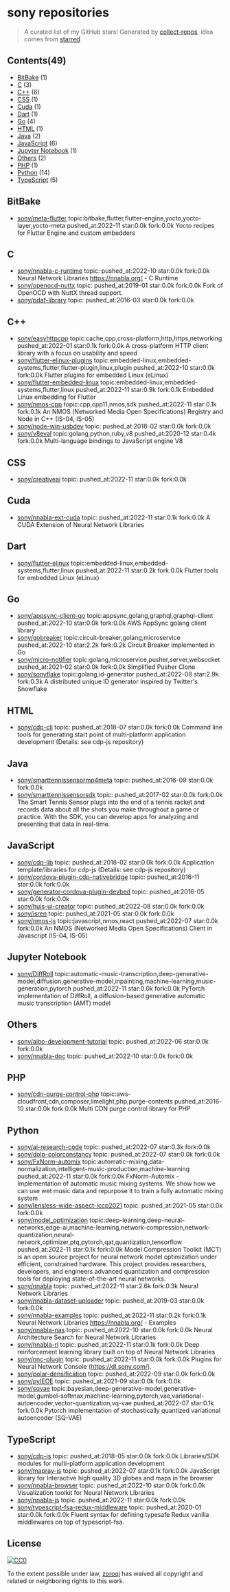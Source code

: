 # sony repositories


> A curated list of my GitHub stars!  Generated by [collect-repos](https://github.com/zoroqi/collect-repos), idea comes from [starred](https://github.com/maguowei/starred)  


## Contents(49)

- [BitBake](#bitbake) (1)
- [C](#c) (3)
- [C++](#c++) (6)
- [CSS](#css) (1)
- [Cuda](#cuda) (1)
- [Dart](#dart) (1)
- [Go](#go) (4)
- [HTML](#html) (1)
- [Java](#java) (2)
- [JavaScript](#javascript) (6)
- [Jupyter Notebook](#jupyter-notebook) (1)
- [Others](#others) (2)
- [PHP](#php) (1)
- [Python](#python) (14)
- [TypeScript](#typescript) (5)

## BitBake

- [sony/meta-flutter](https://github.com/sony/meta-flutter) topic:bitbake,flutter,flutter-engine,yocto,yocto-layer,yocto-meta pushed_at:2022-11 star:0.0k fork:0.0k Yocto recipes for Flutter Engine and custom embedders

## C

- [sony/nnabla-c-runtime](https://github.com/sony/nnabla-c-runtime) topic: pushed_at:2022-10 star:0.0k fork:0.0k Neural Network Libraries https://nnabla.org/ - C Runtime
- [sony/openocd-nuttx](https://github.com/sony/openocd-nuttx) topic: pushed_at:2019-01 star:0.0k fork:0.0k Fork of OpenOCD with NuttX thread support.
- [sony/pdaf-library](https://github.com/sony/pdaf-library) topic: pushed_at:2016-03 star:0.0k fork:0.0k 

## C++

- [sony/easyhttpcpp](https://github.com/sony/easyhttpcpp) topic:cache,cpp,cross-platform,http,https,networking pushed_at:2022-01 star:0.1k fork:0.0k A cross-platform HTTP client library with a focus on usability and speed
- [sony/flutter-elinux-plugins](https://github.com/sony/flutter-elinux-plugins) topic:embedded-linux,embedded-systems,flutter,flutter-plugin,linux,plugin pushed_at:2022-10 star:0.0k fork:0.0k Flutter plugins for embedded Linux (eLinux)
- [sony/flutter-embedded-linux](https://github.com/sony/flutter-embedded-linux) topic:embedded-linux,embedded-systems,flutter,linux pushed_at:2022-11 star:0.9k fork:0.1k Embedded Linux embedding for Flutter
- [sony/nmos-cpp](https://github.com/sony/nmos-cpp) topic:cpp,cpp11,nmos,sdk pushed_at:2022-11 star:0.1k fork:0.1k An NMOS (Networked Media Open Specifications) Registry and Node in C++ (IS-04, IS-05)
- [sony/node-win-usbdev](https://github.com/sony/node-win-usbdev) topic: pushed_at:2018-02 star:0.0k fork:0.0k 
- [sony/v8eval](https://github.com/sony/v8eval) topic:golang,python,ruby,v8 pushed_at:2020-12 star:0.4k fork:0.0k Multi-language bindings to JavaScript engine V8

## CSS

- [sony/creativeai](https://github.com/sony/creativeai) topic: pushed_at:2022-11 star:0.0k fork:0.0k 

## Cuda

- [sony/nnabla-ext-cuda](https://github.com/sony/nnabla-ext-cuda) topic: pushed_at:2022-11 star:0.1k fork:0.0k A CUDA Extension of Neural Network Libraries

## Dart

- [sony/flutter-elinux](https://github.com/sony/flutter-elinux) topic:embedded-linux,embedded-systems,flutter,linux pushed_at:2022-11 star:0.2k fork:0.0k Flutter tools for embedded Linux (eLinux)

## Go

- [sony/appsync-client-go](https://github.com/sony/appsync-client-go) topic:appsync,golang,graphql,graphql-client pushed_at:2022-10 star:0.0k fork:0.0k AWS AppSync golang client library
- [sony/gobreaker](https://github.com/sony/gobreaker) topic:circuit-breaker,golang,microservice pushed_at:2022-10 star:2.2k fork:0.2k Circuit Breaker implemented in Go
- [sony/micro-notifier](https://github.com/sony/micro-notifier) topic:golang,microservice,pusher,server,websocket pushed_at:2021-02 star:0.0k fork:0.0k Simplified Pusher Clone
- [sony/sonyflake](https://github.com/sony/sonyflake) topic:golang,id-generator pushed_at:2022-08 star:2.9k fork:0.3k A distributed unique ID generator inspired by Twitter's Snowflake

## HTML

- [sony/cdp-cli](https://github.com/sony/cdp-cli) topic: pushed_at:2018-07 star:0.0k fork:0.0k Command line tools for generating start point of multi-platform application development (Details: see cdp-js repository)

## Java

- [sony/smarttennissensormp4meta](https://github.com/sony/smarttennissensormp4meta) topic: pushed_at:2016-09 star:0.0k fork:0.0k 
- [sony/smarttennissensorsdk](https://github.com/sony/smarttennissensorsdk) topic: pushed_at:2017-02 star:0.0k fork:0.0k The Smart Tennis Sensor plugs into the end of a tennis racket and records data about all the shots you make throughout a game or practice. With the SDK, you can develop apps for analyzing and presenting that data in real-time.

## JavaScript

- [sony/cdp-lib](https://github.com/sony/cdp-lib) topic: pushed_at:2018-02 star:0.0k fork:0.0k Application template/libraries for cdp-js (Details: see cdp-js repository)
- [sony/cordova-plugin-cdp-nativebridge](https://github.com/sony/cordova-plugin-cdp-nativebridge) topic: pushed_at:2016-11 star:0.0k fork:0.0k 
- [sony/generator-cordova-plugin-devbed](https://github.com/sony/generator-cordova-plugin-devbed) topic: pushed_at:2016-05 star:0.0k fork:0.0k 
- [sony/huis-ui-creator](https://github.com/sony/huis-ui-creator) topic: pushed_at:2022-08 star:0.0k fork:0.0k 
- [sony/isren](https://github.com/sony/isren) topic: pushed_at:2021-05 star:0.0k fork:0.0k 
- [sony/nmos-js](https://github.com/sony/nmos-js) topic:javascript,nmos,react pushed_at:2022-07 star:0.0k fork:0.0k An NMOS (Networked Media Open Specifications) Client in Javascript (IS-04, IS-05)

## Jupyter Notebook

- [sony/DiffRoll](https://github.com/sony/DiffRoll) topic:automatic-music-transcription,deep-generative-model,diffusion,generative-model,inpainting,machine-learning,music-generation,pytorch pushed_at:2022-11 star:0.0k fork:0.0k PyTorch implementation of DiffRoll, a diffusion-based generative automatic music transcription (AMT) model

## Others

- [sony/aibo-development-tutorial](https://github.com/sony/aibo-development-tutorial) topic: pushed_at:2022-06 star:0.0k fork:0.0k 
- [sony/nnabla-doc](https://github.com/sony/nnabla-doc) topic: pushed_at:2022-10 star:0.0k fork:0.0k 

## PHP

- [sony/cdn-purge-control-php](https://github.com/sony/cdn-purge-control-php) topic:aws-cloudfront,cdn,composer,limelight,php,purge-contents pushed_at:2016-10 star:0.0k fork:0.0k Multi CDN purge control library for PHP

## Python

- [sony/ai-research-code](https://github.com/sony/ai-research-code) topic: pushed_at:2022-07 star:0.3k fork:0.0k 
- [sony/dolp-colorconstancy](https://github.com/sony/dolp-colorconstancy) topic: pushed_at:2022-07 star:0.0k fork:0.0k 
- [sony/FxNorm-automix](https://github.com/sony/FxNorm-automix) topic:automatic-mixing,data-normalization,intelligent-music-production,machine-learning pushed_at:2022-11 star:0.0k fork:0.0k FxNorm-Automix - Implementation of automatic music mixing systems. We show how we can use wet music data and repurpose it to train a fully automatic mixing system
- [sony/lensless-wide-aspect-iccp2021](https://github.com/sony/lensless-wide-aspect-iccp2021) topic: pushed_at:2021-05 star:0.0k fork:0.0k 
- [sony/model_optimization](https://github.com/sony/model_optimization) topic:deep-learning,deep-neural-networks,edge-ai,machine-learning,network-compression,network-quantization,neural-network,optimizer,ptq,pytorch,qat,quantization,tensorflow pushed_at:2022-11 star:0.1k fork:0.0k Model Compression Toolkit (MCT) is an open source project for neural network model optimization under efficient, constrained hardware. This project provides researchers, developers, and engineers advanced quantization and compression tools for deploying state-of-the-art neural networks.
- [sony/nnabla](https://github.com/sony/nnabla) topic: pushed_at:2022-11 star:2.6k fork:0.3k Neural Network Libraries
- [sony/nnabla-dataset-uploader](https://github.com/sony/nnabla-dataset-uploader) topic: pushed_at:2019-03 star:0.0k fork:0.0k 
- [sony/nnabla-examples](https://github.com/sony/nnabla-examples) topic: pushed_at:2022-11 star:0.2k fork:0.1k Neural Network Libraries https://nnabla.org/ - Examples
- [sony/nnabla-nas](https://github.com/sony/nnabla-nas) topic: pushed_at:2022-10 star:0.0k fork:0.0k Neural Architecture Search for Neural Network Libraries
- [sony/nnabla-rl](https://github.com/sony/nnabla-rl) topic: pushed_at:2022-11 star:0.1k fork:0.0k Deep reinforcement learning library built on top of Neural Network Libraries
- [sony/nnc-plugin](https://github.com/sony/nnc-plugin) topic: pushed_at:2022-11 star:0.0k fork:0.0k Plugins for Neural Network Console (https://dl.sony.com/).
- [sony/polar-densification](https://github.com/sony/polar-densification) topic: pushed_at:2022-09 star:0.0k fork:0.0k 
- [sony/pyIEOE](https://github.com/sony/pyIEOE) topic: pushed_at:2021-09 star:0.0k fork:0.0k 
- [sony/sqvae](https://github.com/sony/sqvae) topic:bayesian,deep-generative-model,generative-model,gumbel-softmax,machine-learning,pytorch,vae,variational-autoencoder,vector-quantization,vq-vae pushed_at:2022-07 star:0.1k fork:0.0k Pytorch implementation of stochastically quantized variational autoencoder (SQ-VAE)

## TypeScript

- [sony/cdp-js](https://github.com/sony/cdp-js) topic: pushed_at:2018-05 star:0.0k fork:0.0k Libraries/SDK modules for multi-platform application development
- [sony/mapray-js](https://github.com/sony/mapray-js) topic: pushed_at:2022-07 star:0.1k fork:0.0k JavaScript library for Interactive high quality 3D globes and maps in the browser
- [sony/nnabla-browser](https://github.com/sony/nnabla-browser) topic: pushed_at:2022-10 star:0.0k fork:0.0k Visualization toolkit for Neural Network Libraries
- [sony/nnabla-js](https://github.com/sony/nnabla-js) topic: pushed_at:2022-11 star:0.0k fork:0.0k 
- [sony/typescript-fsa-redux-middleware](https://github.com/sony/typescript-fsa-redux-middleware) topic: pushed_at:2020-01 star:0.0k fork:0.0k Fluent syntax for defining typesafe Redux vanilla middlewares on top of typescript-fsa.


## License

[![CC0](http://mirrors.creativecommons.org/presskit/buttons/88x31/svg/cc-zero.svg)](https://creativecommons.org/publicdomain/zero/1.0/)

To the extent possible under law, [zoroqi](https://github.com/zoroqi) has waived all copyright and related or neighboring rights to this work.
